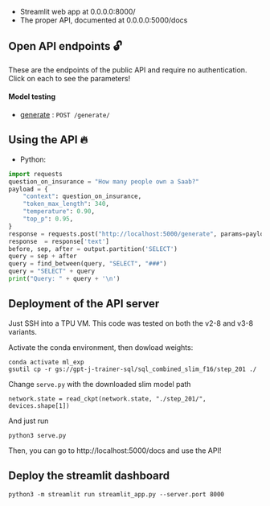 * Streamlit web app at 0.0.0.0:8000/ 
* The proper API, documented at 0.0.0.0:5000/docs

## Open API endpoints 🔓

These are the endpoints of the public API and require no authentication.
Click on each to see the parameters!

#### Model testing

* [generate](docs/generate.md) : `POST /generate/`

## Using the API 🔥

* Python:

```python
import requests
question_on_insurance = "How many people own a Saab?"
payload = {
    "context": question_on_insurance,
    "token_max_length": 340,
    "temperature": 0.90,
    "top_p": 0.95,
}
response = requests.post("http://localhost:5000/generate", params=payload).json()
response  = response['text']
before, sep, after = output.partition('SELECT')
query = sep + after
query = find_between(query, "SELECT", "###")
query = "SELECT" + query
print("Query: " + query + '\n')
```

## Deployment of the API server

Just SSH into a TPU VM. This code was tested on both the v2-8 and v3-8 variants.

Activate the conda environment, then dowload weights:
```
conda activate ml_exp
gsutil cp -r gs://gpt-j-trainer-sql/sql_combined_slim_f16/step_201 ./
```

Change `serve.py` with the downloaded slim model path
```
network.state = read_ckpt(network.state, "./step_201/", devices.shape[1])
```

And just run
```
python3 serve.py
```

Then, you can go to http://localhost:5000/docs and use the API!

## Deploy the streamlit dashboard

```
python3 -m streamlit run streamlit_app.py --server.port 8000
```
